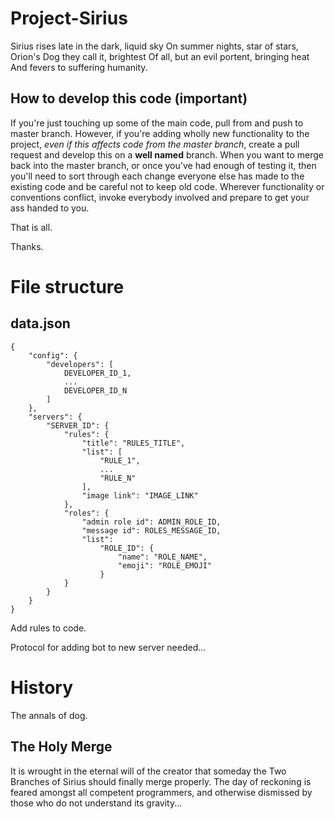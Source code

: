 # Project-Sirius

Sirius rises late in the dark, liquid sky
On summer nights, star of stars,
Orion's Dog they call it, brightest
Of all, but an evil portent, bringing heat
And fevers to suffering humanity.

## How to develop this code (**important**)

If you're just touching up some of the main code, pull from and push to master branch. However, if you're adding wholly new functionality to the project, *even if this affects code from the master branch*, create a pull request and develop this on a **well named** branch. When you want to merge back into the master branch, or once you've had enough of testing it, then you'll need to sort through each change everyone else has made to the existing code and be careful not to keep old code. Wherever functionality or conventions conflict, invoke everybody involved and prepare to get your ass handed to you.

That is all.

Thanks.

# File structure

## data.json

```
{
    "config": {
        "developers": [
            DEVELOPER_ID_1,
            ...
            DEVELOPER_ID_N
        ]
    },
    "servers": {
        "SERVER_ID": {
            "rules": {
                "title": "RULES_TITLE",
                "list": [
                    "RULE_1",
                    ...
                    "RULE_N"
                ],
                "image link": "IMAGE_LINK"
            },
            "roles": {
                "admin role id": ADMIN_ROLE_ID,
                "message id": ROLES_MESSAGE_ID,
                "list":
                    "ROLE_ID": {
                        "name": "ROLE_NAME",
                        "emoji": "ROLE_EMOJI"
                    }
            }
        }
    }
}
```

Add rules to code.

Protocol for adding bot to new server needed...

# History

The annals of dog.

## The Holy Merge

It is wrought in the eternal will of the creator that someday the Two Branches of Sirius should finally merge properly. The day of reckoning is feared amongst all competent programmers, and otherwise dismissed by those who do not understand its gravity...